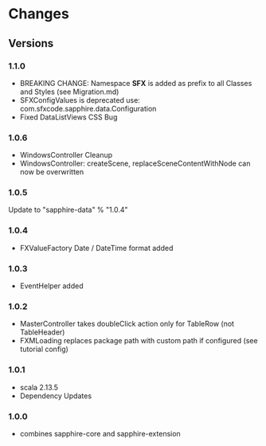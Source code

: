 # Changes

## Versions


### 1.1.0
* BREAKING CHANGE: Namespace **SFX** is added as prefix to all Classes and Styles (see Migration.md)
* SFXConfigValues is deprecated use: com.sfxcode.sapphire.data.Configuration
* Fixed DataListViews CSS Bug

### 1.0.6
* WindowsController Cleanup
* WindowsController: createScene,  replaceSceneContentWithNode can now be overwritten
### 1.0.5
Update to "sapphire-data" % "1.0.4"

### 1.0.4
* FXValueFactory Date / DateTime format added

### 1.0.3
* EventHelper added

### 1.0.2
* MasterController takes doubleClick action only for TableRow (not TableHeader)
* FXMLoading replaces package path with custom path if configured (see tutorial config)

### 1.0.1
* scala 2.13.5
* Dependency Updates

### 1.0.0
* combines sapphire-core and sapphire-extension
